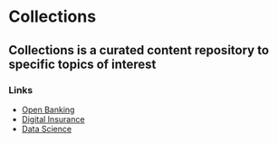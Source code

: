 # Collections

## Collections is a curated content repository to specific topics of interest

### Links
* [Open Banking](https://github.com/michihk/collections/blob/master/content/OpenBanking.md)
* [Digital Insurance](https://github.com/michihk/collections/blob/master/content/DigitalInsurance.md)
* [Data Science](https://github.com/michihk/collections/blob/master/content/DataScience.md)
